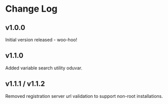 # Change Log

## v1.0.0
Initial version released - woo-hoo!

## v1.1.0
Added variable search utility oduvar.

## v1.1.1 / v1.1.2
Removed registration server url validation to support non-root installations.
